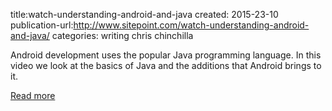 title:watch-understanding-android-and-java
created: 2015-23-10
publication-url:http://www.sitepoint.com/watch-understanding-android-and-java/
categories: writing chris chinchilla

Android development uses the popular Java programming language. In this video we look at the basics of Java and the additions that Android brings to it.

[Read more](http://www.sitepoint.com/watch-understanding-android-and-java/)
